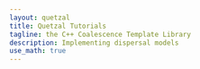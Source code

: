 ```yaml
---
layout: quetzal
title: Quetzal Tutorials
tagline: the C++ Coalescence Template Library
description: Implementing dispersal models
use_math: true
---
```

